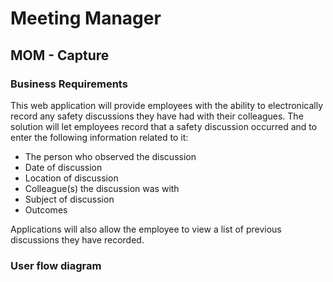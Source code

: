 # Meeting Manager
## MOM - Capture

### Business Requirements

This web application will provide employees with the ability to electronically record any safety discussions they have had with their colleagues.  The solution will let employees record that a safety discussion occurred and to enter the following information related to it:  

* The person who observed the discussion
* Date of discussion 
* Location of discussion 
* Colleague(s) the discussion was with 
* Subject of discussion  
* Outcomes

Applications will also allow the employee to view a list of previous discussions they have recorded.

### User flow diagram